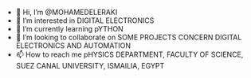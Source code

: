- 👋 Hi, I’m @MOHAMEDELERAKI
- 👀 I’m interested in DIGITAL ELECTRONICS
- 🌱 I’m currently learning pYTHON
- 💞️ I’m looking to collaborate on SOME PROJECTS CONCERN DIGITAL ELECTRONICS AND AUTOMATION
- 📫 How to reach me pHYSICS DEPARTMENT, FACULTY OF SCIENCE, SUEZ CANAL UNIVERSITY, ISMAILIA, EGYPT

<!---
MOHAMEDELERAKI/MOHAMEDELERAKI is a ✨ special ✨ repository because its `README.md` (this file) appears on your GitHub profile.
You can click the Preview link to take a look at your changes.
--->
